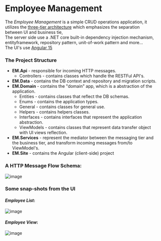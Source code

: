# Employee Management
The _Employee Management_ is a simple CRUD operations application, 
it utilizes the [three-tier architecture](https://www.ibm.com/topics/three-tier-architecture) which emphasizes the separation between UI and business tie, \
The server side use a .NET core built-in dependency injection mechanism, entityframework, repository pattern, unit-of-work pattern and more... \
The UI's use [Angular 15](https://angular.io/)

### The Project Structure
- **EM.Api** - responsible for incoming HTTP messages.
    - Controllers - contains classes which handle the RESTFul API's.
- **EM.Data** - contains the DB context and repository and migration scripts.
- **EM.Domain** - contains the "domain" app, which is a abstraction of the application.
  - Entities - contains classes that reflect the DB schemas. 
  - Enums - contains the application types. 
  - General - contains classes for general use. 
  - Helpers - contains helpers classes.
  - Interfaces - contains interfaces that represent the application abstraction. 
  - ViewModels - contains classes that represent data transfer object with UI views reflection.
- **EM.Services** - represent the mediator between the messaging tier and the business tier, and transform incoming messages from/to ViewModel's.
- **EM.Site** - contains the Angular (client-side) project

### A HTTP Message Flow Schema:
![image](https://user-images.githubusercontent.com/426076/219906557-24e0bf22-cd7f-4173-a450-ec6c65d36e11.png)


### Some snap-shots from the UI
#### **_Employee List_**:
![image](https://user-images.githubusercontent.com/426076/219906295-b98555e5-3d2d-4aec-8d3d-5525108d71eb.png)

#### **_Employee View_**:
![image](https://user-images.githubusercontent.com/426076/219906486-56bb7394-ec61-4114-8490-a117e4faebbb.png)
